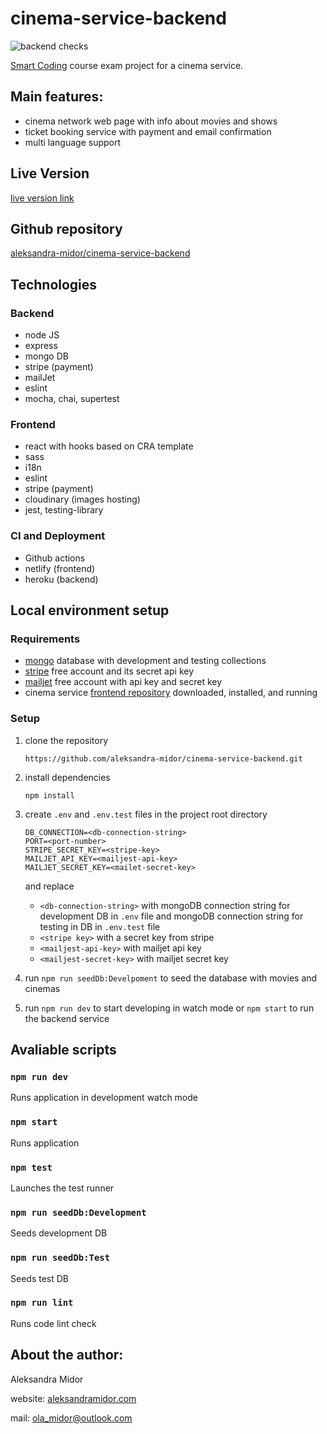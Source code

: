 # cinema-service-backend
![backend checks](https://github.com/aleksandra-midor/cinema-service-backend/workflows/backend%20checks/badge.svg)


[Smart Coding](http://www.smartcoding.se/) course exam project for a cinema service.

## Main features:

- cinema network web page with info about movies and shows
- ticket booking service with payment and email confirmation
- multi language support

## Live Version

[live version link](/)

## Github repository

[aleksandra-midor/cinema-service-backend](https://github.com/aleksandra-midor/cinema-service-backend)

## Technologies

### Backend
- node JS
- express 
- mongo DB
- stripe (payment)
- mailJet
- eslint
- mocha, chai, supertest

### Frontend
- react with hooks based on CRA template
- sass
- i18n
- eslint
- stripe (payment)
- cloudinary (images hosting)
- jest, testing-library

### CI and Deployment
- Github actions
- netlify (frontend)
- heroku (backend)

## Local environment setup

### Requirements

- [mongo](https://www.mongodb.com/) database with development and testing collections
- [stripe](https://stripe.com/en-se) free account and its secret api key 
- [mailjet](https://mailjet.com) free account with api key and secret key
- cinema service [frontend repository](https://github.com/aleksandra-midor/cinema-service-frontend) downloaded, installed, and running

### Setup

1. clone the repository 
    ```
    https://github.com/aleksandra-midor/cinema-service-backend.git
    ```
2. install dependencies 
    ```
    npm install
    ```
3. create `.env` and `.env.test` files in the project root directory 
    ```
    DB_CONNECTION=<db-connection-string>
    PORT=<port-number>
    STRIPE_SECRET_KEY=<stripe-key>
    MAILJET_API_KEY=<mailjest-api-key>
    MAILJET_SECRET_KEY=<mailet-secret-key>
    ```
    and replace 

    - `<db-connection-string>` with mongoDB connection string for development DB in `.env` file and mongoDB connection string for testing in DB in `.env.test` file
    - `<stripe key>` with a secret key from stripe
    - `<mailjest-api-key>` with mailjet api key
    - `<mailjest-secret-key>` with mailjet secret key

4. run `npm run seedDb:Develpoment` to seed the database with movies and cinemas
5. run `npm run dev` to start developing in watch mode or `npm start` to run the backend service

## Avaliable scripts

### `npm run dev`
Runs application in development watch mode

### `npm start`
Runs application

### `npm test`
Launches the test runner

### `npm run seedDb:Development`
Seeds development DB

### `npm run seedDb:Test`
Seeds test DB

### `npm run lint`
Runs code lint check

## About the author:

Aleksandra Midor

website: [aleksandramidor.com](http://aleksandramidor.com/)

mail: [ola_midor@outlook.com](mailto:ola_midor@outlook.com)
